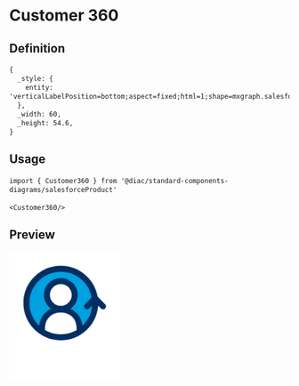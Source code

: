 # Customer 360

## Definition

```
{
  _style: { 
    entity: 'verticalLabelPosition=bottom;aspect=fixed;html=1;shape=mxgraph.salesforce.customer_360;',
  },
  _width: 60,
  _height: 54.6,
}
```

## Usage

```
import { Customer360 } from '@diac/standard-components-diagrams/salesforceProduct'

<Customer360/>
```

## Preview

<img src="./customer-360.png" width="200"/>
